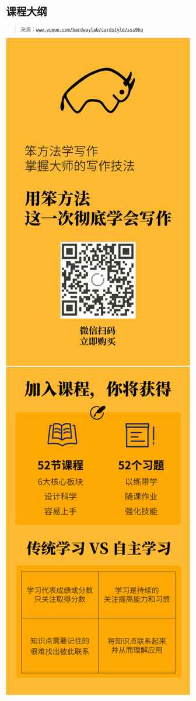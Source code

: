 # 课程大纲

> 来源：[`www.yuque.com/hardwaylab/cardstyle/sss9hq`](https://www.yuque.com/hardwaylab/cardstyle/sss9hq)

<ne-p id="u22e934d4" data-lake-id="u22e934d4"><ne-card data-card-name="image" data-card-type="inline" id="u69c45d2f" data-event-boundary="card" class="ne-spacing-all">![幻灯片 3.png](img/038cdae45385e776a57dd0c42b434ea3.png)  <ne-p id="u2819182b" data-lake-id="u2819182b"><ne-card data-card-name="image" data-card-type="inline" id="uf5cebdf0" data-event-boundary="card" class="ne-spacing-all">![幻灯片 4.png](img/108c02e8ff53de57dbc7add947fb2836.png)   <ne-p id="u363fb027" data-lake-id="u363fb027"><ne-card data-card-name="image" data-card-type="inline" id="u43eae5ac" data-event-boundary="card" class="ne-spacing-all"><ne-p id="uc22727ef" data-lake-id="uc22727ef"><ne-card data-card-name="image" data-card-type="inline" id="u146743c1" data-event-boundary="card" class="ne-spacing-all"><ne-p id="u6c29544a" data-lake-id="u6c29544a"><ne-card data-card-name="image" data-card-type="inline" id="ue3854abf" data-event-boundary="card" class="ne-spacing-all"><ne-p id="u4c7c4a30" data-lake-id="u4c7c4a30"><ne-card data-card-name="image" data-card-type="inline" id="u4318ff8d" data-event-boundary="card" class="ne-spacing-all"><ne-p id="u24d62ebc" data-lake-id="u24d62ebc"><ne-card data-card-name="image" data-card-type="inline" id="ucc674b30" data-event-boundary="card" class="ne-spacing-all"></ne-card></ne-p></ne-card></ne-p></ne-card></ne-p></ne-card></ne-p></ne-card></ne-p></ne-card></ne-p></ne-card></ne-p>